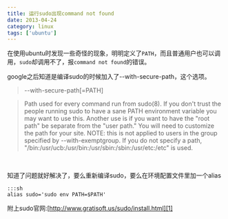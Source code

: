 ```yaml
---
title: 运行sudo出现command not found
date: 2013-04-24
category: linux
tags: ['ubuntu']
---
```


在使用ubuntu时发现一些奇怪的现象，明明定义了`PATH`，而且普通用户也可以调用，`sudo`却调用不了，报`command not found`的错误。
<!-- excerpt -->

google之后知道是编译sudo的时候加入了--with-secure-path，这个选项。

>--with-secure-path[=PATH]

>Path used for every command run from sudo(8).  If you don't trust the
>people running sudo to have a sane PATH environment variable you may
>want to use this.  Another use is if you want to have the "root path"
>be separate from the "user path."  You will need to customize the path
>for your site.  NOTE: this is not applied to users in the group
>specified by --with-exemptgroup.  If you do not specify a path,
>"/bin:/usr/ucb:/usr/bin:/usr/sbin:/sbin:/usr/etc:/etc" is used.

<br/>

知道了问题就好解决了，要么重新编译sudo，要么在环境配置文件里加一个alias

    :::sh
    alias sudo='sudo env PATH=$PATH'

附上sudo官网:[http://www.gratisoft.us/sudo/install.html][1]

[1]:http://www.gratisoft.us/sudo/install.html
